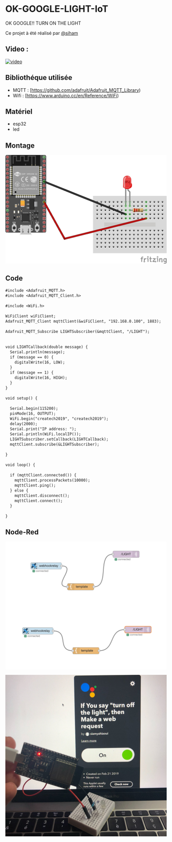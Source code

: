 # OK-GOOGLE-LIGHT-IoT

OK GOOGLE!! TURN ON THE LIGHT

Ce projet à été réalisé par [@siham](https://github.com/siham87)

## Video :
[![video](https://img.youtube.com/vi/FzuAsFA5dQk/0.jpg)](https://www.youtube.com/watch?v=FzuAsFA5dQk)


## **Bibliothéque utilisée**
+ MQTT : [https://github.com/adafruit/Adafruit_MQTT_Library)
+ Wifi : [https://www.arduino.cc/en/Reference/WiFi)


## **Matériel**
+ esp32
+ led


## **Montage**

![schema : ](OK-GOOGLE-LED-FRITZING.jpg)

## **Code**

```
#include <Adafruit_MQTT.h>
#include <Adafruit_MQTT_Client.h>

#include <WiFi.h>

WiFiClient wiFiClient;
Adafruit_MQTT_Client mqttClient(&wiFiClient, "192.168.0.100", 1883);

Adafruit_MQTT_Subscribe LIGHTSubscriber(&mqttClient, "/LIGHT");


void LIGHTCallback(double message) {
  Serial.println(message);
  if (message == 0) {
    digitalWrite(16, LOW);
  }
  if (message == 1) {
    digitalWrite(16, HIGH);
  }
}

void setup() {
  
  Serial.begin(115200);
  pinMode(16, OUTPUT);
  WiFi.begin("createch2019", "createch2019");
  delay(2000);
  Serial.print("IP address: ");
  Serial.println(WiFi.localIP());
  LIGHTSubscriber.setCallback(LIGHTCallback);
  mqttClient.subscribe(&LIGHTSubscriber);
  
}

void loop() {
  
  if (mqttClient.connected()) {
    mqttClient.processPackets(10000);
    mqttClient.ping();
  } else {
    mqttClient.disconnect();
    mqttClient.connect();
  }
  
}
```
## **Node-Red**

![](OK-GOOGLE-LED-node-red.png)

![photo: ](OK-GOOGLE-pic.jpg)
